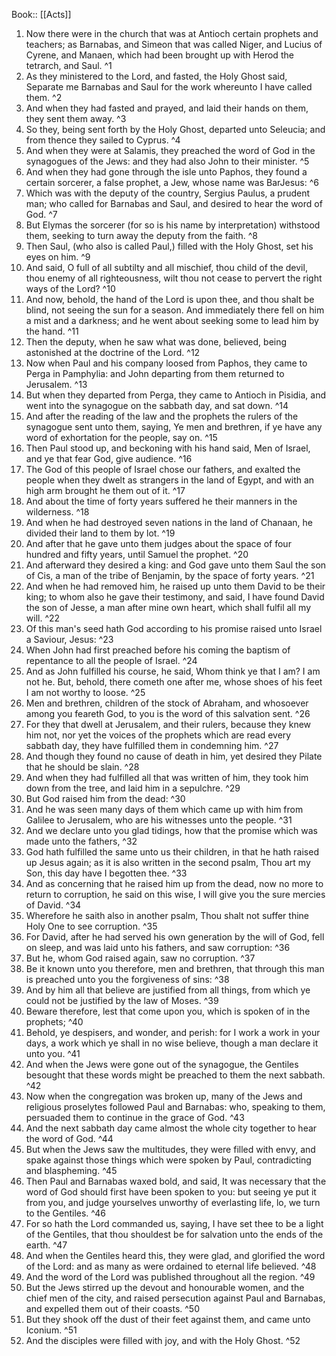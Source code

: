  Book:: [[Acts]]
 1. Now there were in the church that was at Antioch certain prophets and teachers; as Barnabas, and Simeon that was called Niger, and Lucius of Cyrene, and Manaen, which had been brought up with Herod the tetrarch, and Saul. ^1
 2. As they ministered to the Lord, and fasted, the Holy Ghost said, Separate me Barnabas and Saul for the work whereunto I have called them. ^2
 3. And when they had fasted and prayed, and laid their hands on them, they sent them away. ^3
 4. So they, being sent forth by the Holy Ghost, departed unto Seleucia; and from thence they sailed to Cyprus. ^4
 5. And when they were at Salamis, they preached the word of God in the synagogues of the Jews: and they had also John to their minister. ^5
 6. And when they had gone through the isle unto Paphos, they found a certain sorcerer, a false prophet, a Jew, whose name was BarJesus: ^6
 7. Which was with the deputy of the country, Sergius Paulus, a prudent man; who called for Barnabas and Saul, and desired to hear the word of God. ^7
 8. But Elymas the sorcerer (for so is his name by interpretation) withstood them, seeking to turn away the deputy from the faith. ^8
 9. Then Saul, (who also is called Paul,) filled with the Holy Ghost, set his eyes on him. ^9
 10. And said, O full of all subtilty and all mischief, thou child of the devil, thou enemy of all righteousness, wilt thou not cease to pervert the right ways of the Lord? ^10
 11. And now, behold, the hand of the Lord is upon thee, and thou shalt be blind, not seeing the sun for a season. And immediately there fell on him a mist and a darkness; and he went about seeking some to lead him by the hand. ^11
 12. Then the deputy, when he saw what was done, believed, being astonished at the doctrine of the Lord. ^12
 13. Now when Paul and his company loosed from Paphos, they came to Perga in Pamphylia: and John departing from them returned to Jerusalem. ^13
 14. But when they departed from Perga, they came to Antioch in Pisidia, and went into the synagogue on the sabbath day, and sat down. ^14
 15. And after the reading of the law and the prophets the rulers of the synagogue sent unto them, saying, Ye men and brethren, if ye have any word of exhortation for the people, say on. ^15
 16. Then Paul stood up, and beckoning with his hand said, Men of Israel, and ye that fear God, give audience. ^16
 17. The God of this people of Israel chose our fathers, and exalted the people when they dwelt as strangers in the land of Egypt, and with an high arm brought he them out of it. ^17
 18. And about the time of forty years suffered he their manners in the wilderness. ^18
 19. And when he had destroyed seven nations in the land of Chanaan, he divided their land to them by lot. ^19
 20. And after that he gave unto them judges about the space of four hundred and fifty years, until Samuel the prophet. ^20
 21. And afterward they desired a king: and God gave unto them Saul the son of Cis, a man of the tribe of Benjamin, by the space of forty years. ^21
 22. And when he had removed him, he raised up unto them David to be their king; to whom also he gave their testimony, and said, I have found David the son of Jesse, a man after mine own heart, which shall fulfil all my will. ^22
 23. Of this man's seed hath God according to his promise raised unto Israel a Saviour, Jesus: ^23
 24. When John had first preached before his coming the baptism of repentance to all the people of Israel. ^24
 25. And as John fulfilled his course, he said, Whom think ye that I am? I am not he. But, behold, there cometh one after me, whose shoes of his feet I am not worthy to loose. ^25
 26. Men and brethren, children of the stock of Abraham, and whosoever among you feareth God, to you is the word of this salvation sent. ^26
 27. For they that dwell at Jerusalem, and their rulers, because they knew him not, nor yet the voices of the prophets which are read every sabbath day, they have fulfilled them in condemning him. ^27
 28. And though they found no cause of death in him, yet desired they Pilate that he should be slain. ^28
 29. And when they had fulfilled all that was written of him, they took him down from the tree, and laid him in a sepulchre. ^29
 30. But God raised him from the dead: ^30
 31. And he was seen many days of them which came up with him from Galilee to Jerusalem, who are his witnesses unto the people. ^31
 32. And we declare unto you glad tidings, how that the promise which was made unto the fathers, ^32
 33. God hath fulfilled the same unto us their children, in that he hath raised up Jesus again; as it is also written in the second psalm, Thou art my Son, this day have I begotten thee. ^33
 34. And as concerning that he raised him up from the dead, now no more to return to corruption, he said on this wise, I will give you the sure mercies of David. ^34
 35. Wherefore he saith also in another psalm, Thou shalt not suffer thine Holy One to see corruption. ^35
 36. For David, after he had served his own generation by the will of God, fell on sleep, and was laid unto his fathers, and saw corruption: ^36
 37. But he, whom God raised again, saw no corruption. ^37
 38. Be it known unto you therefore, men and brethren, that through this man is preached unto you the forgiveness of sins: ^38
 39. And by him all that believe are justified from all things, from which ye could not be justified by the law of Moses. ^39
 40. Beware therefore, lest that come upon you, which is spoken of in the prophets; ^40
 41. Behold, ye despisers, and wonder, and perish: for I work a work in your days, a work which ye shall in no wise believe, though a man declare it unto you. ^41
 42. And when the Jews were gone out of the synagogue, the Gentiles besought that these words might be preached to them the next sabbath. ^42
 43. Now when the congregation was broken up, many of the Jews and religious proselytes followed Paul and Barnabas: who, speaking to them, persuaded them to continue in the grace of God. ^43
 44. And the next sabbath day came almost the whole city together to hear the word of God. ^44
 45. But when the Jews saw the multitudes, they were filled with envy, and spake against those things which were spoken by Paul, contradicting and blaspheming. ^45
 46. Then Paul and Barnabas waxed bold, and said, It was necessary that the word of God should first have been spoken to you: but seeing ye put it from you, and judge yourselves unworthy of everlasting life, lo, we turn to the Gentiles. ^46
 47. For so hath the Lord commanded us, saying, I have set thee to be a light of the Gentiles, that thou shouldest be for salvation unto the ends of the earth. ^47
 48. And when the Gentiles heard this, they were glad, and glorified the word of the Lord: and as many as were ordained to eternal life believed. ^48
 49. And the word of the Lord was published throughout all the region. ^49
 50. But the Jews stirred up the devout and honourable women, and the chief men of the city, and raised persecution against Paul and Barnabas, and expelled them out of their coasts. ^50
 51. But they shook off the dust of their feet against them, and came unto Iconium. ^51
 52. And the disciples were filled with joy, and with the Holy Ghost. ^52
